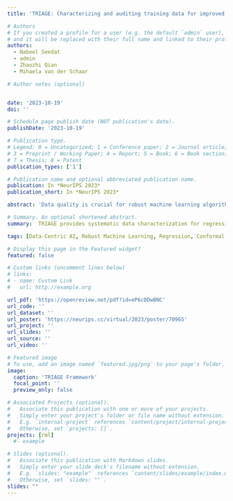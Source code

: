 ```yaml
---
title: 'TRIAGE: Characterizing and auditing training data for improved regression'

# Authors
# If you created a profile for a user (e.g. the default `admin` user), write the username (folder name) here
# and it will be replaced with their full name and linked to their profile.
authors:
  - Nabeel Seedat
  - admin
  - Zhaozhi Qian
  - Mihaela van der Schaar

# Author notes (optional)


date: '2023-10-19'
doi: ''

# Schedule page publish date (NOT publication's date).
publishDate: '2023-10-19'

# Publication type.
# Legend: 0 = Uncategorized; 1 = Conference paper; 2 = Journal article;
# 3 = Preprint / Working Paper; 4 = Report; 5 = Book; 6 = Book section;
# 7 = Thesis; 8 = Patent
publication_types: ['1']

# Publication name and optional abbreviated publication name.
publication: In *NeurIPS 2023*
publication_short: In *NeurIPS 2023*

abstract: 'Data quality is crucial for robust machine learning algorithms, with the recent interest in data-centric AI emphasizing the importance of training data characterization. However, current data characterization methods are largely focused on classification settings, with regression settings largely understudied. To address this, we introduce TRIAGE, a novel data characterization framework tailored to regression tasks and compatible with a broad class of regressors. TRIAGE utilizes conformal predictive distributions to provide a model-agnostic scoring method, the TRIAGE score. We operationalize the score to analyze individual samples training dynamics and characterize samples as under-, over-, or well-estimated by the model. We show that TRIAGE characterization is consistent and highlight its utility to improve performance via data sculpting/filtering, in multiple regression settings. Additionally, beyond sample level, we show TRIAGE enables new approaches to dataset selection and feature acquisition. Overall, TRIAGE highlights the value unlocked by data characterization in real-world regression applications.'

# Summary. An optional shortened abstract.
summary:  TRIAGE provides systematic data characterization for regression settings; compatible with a variety of regressors.

tags: [Data-Centric AI, Robust Machine Learning, Regression, Conformal Uncertainty]

# Display this page in the Featured widget?
featured: false

# Custom links (uncomment lines below)
# links:
# - name: Custom Link
#   url: http://example.org

url_pdf: 'https://openreview.net/pdf?id=eP6cDDwBNC'
url_code: ''
url_dataset: ''
url_poster: 'https://neurips.cc/virtual/2023/poster/70965'
url_project: ''
url_slides: ''
url_source: ''
url_video: ''

# Featured image
# To use, add an image named `featured.jpg/png` to your page's folder.
image:
  caption: 'TRIAGE Framework'
  focal_point: ''
  preview_only: false

# Associated Projects (optional).
#   Associate this publication with one or more of your projects.
#   Simply enter your project's folder or file name without extension.
#   E.g. `internal-project` references `content/project/internal-project/index.md`.
#   Otherwise, set `projects: []`.
projects: [rml]
  #- example

# Slides (optional).
#   Associate this publication with Markdown slides.
#   Simply enter your slide deck's filename without extension.
#   E.g. `slides: "example"` references `content/slides/example/index.md`.
#   Otherwise, set `slides: ""`.
slides: ""
---
```

